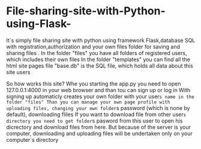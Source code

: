 # File-sharing-site-with-Python-using-Flask-
It`s simply file sharing site with python using framework Flask,database SQL with registration,authorization and your own files folder 
for saving and sharing files .
In the folder "files" you have all folders of registered users, which includes their own files
In the folder "templates" you can find all the html site pages
file "base.db" is the SQL file, which holds all data about this site users

So how works this site?
Whe you starting the app.py you need to open 127.0.0.1:4000 in your web browser and than tou can sign up or log in
With signing up automaticly creates your own folder with your user`s name in the folder "files"
Than you can manage your own page profile with uploading files, changing your own folder`s password (which is none by default), downloading fliles
If you want to download file from other user`s directory you need to get folder`s pasword from this user to open his dicrectory and download files from here.
But because of the server is your computer, downloading and uploading files will be undertaken only on your computer`s directory
